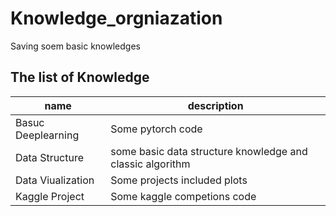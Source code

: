 # Knowledge_orgniazation
Saving soem basic knowledges
## The list of Knowledge
| name |  description|
|  --- |      ---    |
| Basuc Deeplearning| Some pytorch code|
| Data Structure | some basic data structure knowledge and classic algorithm |
| Data Viualization| Some projects included plots |
| Kaggle Project | Some kaggle competions code |
